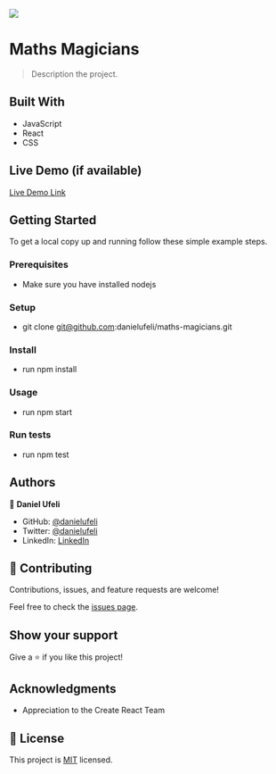 ![](https://img.shields.io/badge/Microverse-blueviolet)

# Maths Magicians

> Description the project.


## Built With

- JavaScript
- React
- CSS

## Live Demo (if available)

[Live Demo Link](https://livedemo.com)


## Getting Started

To get a local copy up and running follow these simple example steps.

### Prerequisites
- Make sure you have installed nodejs

### Setup
- git clone git@github.com:danielufeli/maths-magicians.git

### Install
- run npm install
### Usage
- run npm start
### Run tests

- run npm test



## Authors

👤 **Daniel Ufeli**

- GitHub: [@danielufeli](https://github.com/danielufeli)
- Twitter: [@danielufeli](https://twitter.com/danielufeli)
- LinkedIn: [LinkedIn](https://www.linkedin.com/in/danielcode)

## 🤝 Contributing

Contributions, issues, and feature requests are welcome!

Feel free to check the [issues page](../../issues/).

## Show your support

Give a ⭐️ if you like this project!

## Acknowledgments

- Appreciation to the Create React Team

## 📝 License

This project is [MIT](./MIT.md) licensed.
